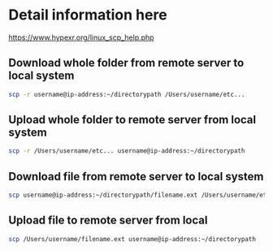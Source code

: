 # Detail information here
https://www.hypexr.org/linux_scp_help.php

## Download whole folder from remote server to local system 
``` sh
scp -r username@ip-address:~/directorypath /Users/username/etc...
```

## Upload whole folder to remote server from local system 
``` sh
scp -r /Users/username/etc... username@ip-address:~/directorypath 
```

## Download file from remote server to local system 
``` sh
scp username@ip-address:~/directorypath/filename.ext /Users/username/etc...
```

## Upload file to remote server from local
``` sh
scp /Users/username/filename.ext username@ip-address:~/directorypath
```